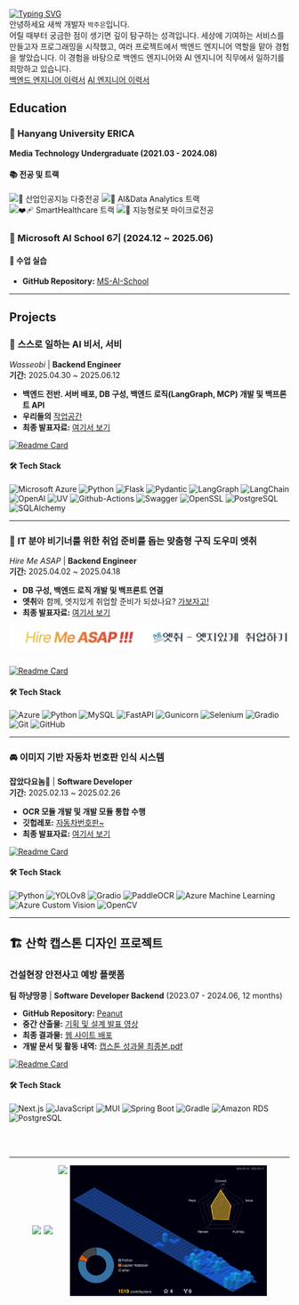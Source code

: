 [![Typing SVG](https://readme-typing-svg.demolab.com?font=Chewy&size=88&pause=4000&color=87CEFA&center=true&vCenter=true&repeat=false&width=870&height=200&lines=+Hello!+I'm+Jueun+Park%F0%9F%98%80)](https://git.io/typing-svg)  
안녕하세요 새싹 개발자 `박주은`입니다.  
어릴 때부터 궁금한 점이 생기면 깊이 탐구하는 성격입니다. 세상에 기여하는 서비스를 만들고자 프로그래밍을 시작했고, 여러 프로젝트에서 백엔드 엔지니어 역할을 맡아 경험을 쌓았습니다. 이 경험을 바탕으로 백엔드 엔지니어와 AI 엔지니어 직무에서 일하기를 희망하고 있습니다.  
[백엔드 엔지니어 이력서](https://drive.google.com/file/d/1o4x2ZhTuA0gzh4G0Ey7GPigTTXFOnEuB/view?usp=sharing)
[AI 엔지니어 이력서](https://drive.google.com/file/d/1VyfxNlzY1zJQwHGhDGubVkFUaPB1h8pi/view?usp=sharing)

## Education
### 🏫 Hanyang University ERICA
**Media Technology Undergraduate (2021.03 - 2024.08)**  

#### 📚 전공 및 트랙
![🤖 산업인공지능 다중전공](https://img.shields.io/badge/🤖%20산업인공지능%20다중전공-9FCBF5?style=flat-square)
![💼 AI&Data Analytics 트랙](https://img.shields.io/badge/💼%20AI%26Data%20Analytics%20트랙-9FCBF5?style=flat-square)
![❤️‍🩹 SmartHealthcare 트랙](https://img.shields.io/badge/❤️‍🩹%20SmartHealthcare%20트랙-9FCBF5?style=flat-square)
![🤖 지능형로봇 마이크로전공](https://img.shields.io/badge/🤖%20지능형로봇%20마이크로전공-9FCBF5?style=flat-square)

### 🦿 Microsoft AI School 6기 (2024.12 ~ 2025.06)
#### 📌 **수업 실습**  
- **GitHub Repository:** [MS-AI-School](https://github.com/jooeun921/ms-ai-school.git)
  
---

## Projects

### 📲 **스스로 일하는 AI 비서, 서비**  
*Wasseobi* | **Backend Engineer**  
**기간:** 2025.04.30 ~ 2025.06.12  
- **백엔드 전반. 서버 배포, DB 구성, 백엔드 로직(LangGraph, MCP) 개발 및 백프론트 API**
- **우리들의** [작업공간](https://github.com/wasseobi)
- **최종 발표자료:** [여기서 보기](https://drive.google.com/file/d/1Ev_kDtN3DpLw_FGFffhvuTiJkpLt1m19/view?usp=sharing)  

[![Readme Card](https://github-readme-stats.vercel.app/api/pin/?username=wasseobi&repo=seobi-backend&theme=graywhite&show_owner=true)](https://github.com/wasseobi)

#### 🛠 **Tech Stack**
![Microsoft Azure](https://img.shields.io/badge/azure-%230072C6.svg?style=flat-square&logo=msazure&logoColor=white)
![Python](https://img.shields.io/badge/python-3670A0?style=flat-square&logo=python&logoColor=ffdd54)
![Flask](https://img.shields.io/badge/flask-%23000.svg?style=flat-square&logo=flask&logoColor=white)
![Pydantic](https://img.shields.io/badge/Pydantic-E92063.svg?style=flat-square&logo=Pydantic&logoColor=white)
![LangGraph](https://img.shields.io/badge/LangGraph-1C3C3C.svg?style=flat-square&logo=LangGraph&logoColor=white)
![LangChain](https://img.shields.io/badge/LangChain-1C3C3C.svg?style=flat-square&logo=LangChain&logoColor=white)
![OpenAI](https://img.shields.io/badge/OpenAI-412991.svg?style=flat-square&logo=OpenAI&logoColor=white)
![UV](https://img.shields.io/badge/uv-DE5FE9.svg?style=flat-square&logo=uv&logoColor=white)
![Github-Actions](https://img.shields.io/badge/GitHub%20Actions-2088FF.svg?style=flat-square&logo=GitHub-Actions&logoColor=white)
![Swagger](https://img.shields.io/badge/Swagger-85EA2D.svg?style=flat-square&logo=Swagger&logoColor=black)
![OpenSSL](https://img.shields.io/badge/OpenSSL-721412.svg?style=flat-square&logo=OpenSSL&logoColor=white)
![PostgreSQL](https://img.shields.io/badge/PostgreSQL-4169E1.svg?style=flat-square&logo=PostgreSQL&logoColor=white)
![SQLAlchemy](https://img.shields.io/badge/SQLAlchemy-D71F00.svg?style=flat-square&logo=SQLAlchemy&logoColor=white)

---

### 🤧 **IT 분야 비기너를 위한 취업 준비를 돕는 맞춤형 구직 도우미 엣취**  
*Hire Me ASAP* | **Backend Engineer**  
**기간:** 2025.04.02 ~ 2025.04.18  
- **DB 구성, 백엔드 로직 개발 및 백프론트 연결**
- **엣취**와 함께, 엣지있게 취업할 준비가 되셨나요? [가보자고!](https://github.com/hire-me-asap)
- **최종 발표자료:** [여기서 보기](https://drive.google.com/file/d/1rhg38bdqVMDPKgQkARrZmsm3lSQhQDhT/view?usp=sharing)  

<div style="display: flex; align-items: center;">
  <img src="https://github.com/hire-me-asap/.github/raw/main/profile/resources/%EB%B0%B0%EB%84%88.png" alt="팀 타이틀" style="width: 50%;" />
  <img src="https://github.com/hire-me-asap/.github/raw/main/profile/resources/%EC%97%A3%EC%B7%A8-%ED%83%80%EC%9D%B4%ED%8B%80.png" alt="엣취 타이틀" style="width: 50%;" />
</div>  

<br />  

[![Readme Card](https://github-readme-stats.vercel.app/api/pin/?username=hire-me-asap&repo=hire-me-app&theme=graywhite&show_owner=true)](https://github.com/hire-me-asap)


#### 🛠 **Tech Stack**
![Azure](https://img.shields.io/badge/Azure%20OpenAI-%23412991.svg?style=flat-square&logo=openai&logoColor=white)
![Python](https://img.shields.io/badge/python-3670A0?style=flat-square&logo=python&logoColor=white)
![MySQL](https://img.shields.io/badge/mysql-4479A1.svg?style=flat-square&logo=mysql&logoColor=white)
![FastAPI](https://img.shields.io/badge/FastAPI-005571?style=flat-square&logo=fastapi&logoColor=white)
![Gunicorn](https://img.shields.io/badge/gunicorn-%298729.svg?style=flat-square&logo=gunicorn&logoColor=white)
![Selenium](https://img.shields.io/badge/-selenium-%43B02A?style=flat-square&logo=selenium&logoColor=white)
![Gradio](https://img.shields.io/badge/Gradio-FF6F00?style=flat-square&logo=gradio&logoColor=white)
![Git](https://img.shields.io/badge/git-%23F05033.svg?style=flat-square&logo=git&logoColor=white)
![GitHub](https://img.shields.io/badge/github-%23121011.svg?style=flat-square&logo=github&logoColor=white)

---

### 🚘 **이미지 기반 자동차 번호판 인식 시스템**  
**잡았다요놈🚨** | **Software Developer**  
**기간:** 2025.02.13 ~ 2025.02.26  
- **OCR 모듈 개발 및 개발 모듈 통합 수행**
- **깃헙레포:** [자동차번호판~](https://github.com/kairosial/License-Plate-Identification.git)  
- **최종 발표자료:** [여기서 보기](https://drive.google.com/file/d/1zM274BRcRhh-zJG3OGaCtO12Qb-p75h2/view?usp=sharing)  

[![Readme Card](https://github-readme-stats.vercel.app/api/pin/?username=kairosial&repo=License-Plate-Identification&theme=graywhite&show_owner=true)](https://github.com/kairosial/License-Plate-Identification)

#### 🛠 **Tech Stack**
![Python](https://img.shields.io/badge/Python-3776AB?style=flat-square&logo=python&logoColor=white)
![YOLOv8](https://img.shields.io/badge/YOLOv8-4051B5?style=flat-square&logo=yolo&logoColor=white)
![Gradio](https://img.shields.io/badge/Gradio-FF6F00?style=flat-square&logo=gradio&logoColor=white)
![PaddleOCR](https://img.shields.io/badge/PaddleOCR-0053C6?style=flat-square&logo=paddlepaddle&logoColor=white)
![Azure Machine Learning](https://img.shields.io/badge/Azure%20ML-0078D4?style=flat-square&logo=microsoft-azure&logoColor=white)
![Azure Custom Vision](https://img.shields.io/badge/Azure%20Custom%20Vision-008AD7?style=flat-square&logo=microsoft-azure&logoColor=white)
![OpenCV](https://img.shields.io/badge/OpenCV-5C3EE8?style=flat-square&logo=opencv&logoColor=white)

---

## 🏗 산학 캡스톤 디자인 프로젝트
### **건설현장 안전사고 예방 플랫폼**  
**팀 하냥땅콩** | **Software Developer Backend** (2023.07 - 2024.06, 12 months)  

- **GitHub Repository:** [Peanut](https://github.com/HanyangCapstoneProject/peanut.git)  
- **중간 산출물:** [기획 및 설계 발표 영상](https://youtu.be/oOvU3STKEfo?si=o6t9rpWCAKjb8X2g)  
- **최종 결과물:** [웹 사이트 배포](https://hanyangcapstoneproject.github.io/peanut/)  
- **개발 문서 및 활동 내역:** [캡스톤 성과물 최종본.pdf](https://drive.google.com/file/d/1mugthVPKLWc73GlZAQCAa8stZRan9GG6/view?usp=sharing)  

[![Readme Card](https://github-readme-stats.vercel.app/api/pin/?username=HanyangCapstoneProject&repo=peanut&theme=graywhite&show_owner=true)](https://github.com/HanyangCapstoneProject/peanut)

#### 🛠 **Tech Stack**
![Next.js](https://img.shields.io/badge/Next.js-000000?style=flat&logo=nextdotjs&logoColor=white)
![JavaScript](https://img.shields.io/badge/javascript-F7DF1E?style=flat&logo=javascript&logoColor=white)
![MUI](https://img.shields.io/badge/MUI-007FFF?style=flat&logo=mui&logoColor=white)
![Spring Boot](https://img.shields.io/badge/Spring%20Boot-6DB33F?style=flat&logo=springboot&logoColor=white)
![Gradle](https://img.shields.io/badge/Gradle-02303A?style=flat&logo=gradle&logoColor=white)
![Amazon RDS](https://img.shields.io/badge/Amazon%20RDS-527FFF?style=flat&logo=amazonrds&logoColor=white)
![PostgreSQL](https://img.shields.io/badge/PostgreSQL-4169E1?style=flat&logo=postgresql&logoColor=white)

<br />  
<br />  

---


<div style="display: flex; flex-wrap: wrap; justify-content: center; gap: 10px;">

  <!-- Solved.ac 배지와 GitHub Streak 배지 - 같은 높이로 비율 유지 -->
  <div style="display: flex; gap: 5px; align-items: center;">
    <a href="https://solved.ac/dmswnqkr1197">
      <img src="http://mazassumnida.wtf/api/v2/generate_badge?boj=dmswnqkr1197" height="180" />
    </a>
    <a href="https://git.io/streak-stats">
      <img src="https://streak-stats.demolab.com/?user=jooeun921&show_icons=true&theme=tokyonight&hide_border=true&short_numbers=true&date_format=M%20j%5B%2C%20Y%5D" height="180" />
    </a>
  </div>

  <!-- 3D 프로필 이미지와 Solve-nyang 배지 - 같은 높이로 비율 유지 -->
  <div style="display: flex; gap: 5px; align-items: center;">
    <a href="https://www.solve-nyang.com" style="display: flex; align-items: center;">
      <img src="https://api.solve-nyang.com/compose/dmswnqkr1197" height="235"/>
    </a>
    <img src="./profile-3d-contrib/profile-night-view.svg" height="235" />
  </div>

</div>
